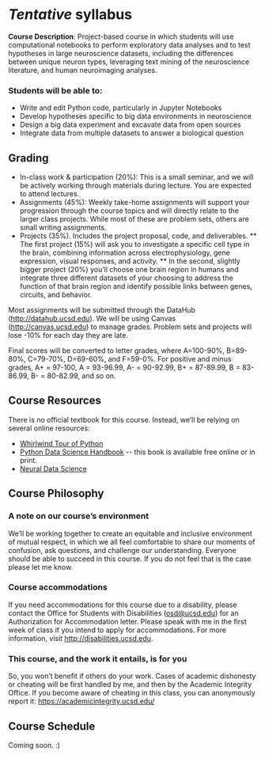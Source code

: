 # <i>Tentative</i> syllabus

<b>Course Description</b>: Project-based course in which students will use computational notebooks to perform exploratory data analyses and to test hypotheses in large neuroscience datasets, including the differences between unique neuron types, leveraging text mining of the neuroscience literature, and human neuroimaging analyses.

### Students will be able to:
* Write and edit Python code, particularly in Jupyter Notebooks
* Develop hypotheses specific to big data environments in neuroscience
* Design a big data experiment and excavate data from open sources
* Integrate data from multiple datasets to answer a biological question

## Grading
* In-class work & participation (20%): This is a small seminar, and we will be actively working through materials during lecture. You are expected to attend lectures.
* Assignments (45%): Weekly take-home assignments will support your progression through the course topics and will directly relate to the larger class projects. While most of these are problem sets, others are small writing assignments.
* Projects (35%). Includes the project proposal, code, and deliverables.
** The first project (15%) will ask you to investigate a specific cell type in the brain, combining information across electrophysiology, gene expression, visual responses, and activity. 
** In the second, slightly bigger project (20%) you’ll choose one brain region in humans and integrate three different datasets of your choosing to address the function of that brain region and identify possible links between genes, circuits, and behavior. 

Most assignments will be submitted through the DataHub (http://datahub.ucsd.edu). We will be using Canvas (http://canvas.ucsd.edu) to manage grades. Problem sets and projects will lose -10% for each day they are late.

Final scores will be converted to letter grades, where A=100-90%, B=89-80%, C=79-70%, D=69-60%, and F=59-0%. For positive and minus grades, A+ = 97-100, A = 93-96.99, A- = 90-92.99, B+ = 87-89.99, B = 83-86.99, B- = 80-82.99, and so on.

## Course Resources
There is no official textbook for this course. Instead, we’ll be relying on several online resources:
* <a href="https://github.com/jakevdp/WhirlwindTourOfPython/ ">Whirlwind Tour of Python</a>
* <a href="https://jakevdp.github.io/PythonDataScienceHandbook/">Python Data Science Handbook</a> -- this book is available free online or in print.
* <a href="https://www.sciencedirect.com/book/9780128040430/neural-data-science">Neural Data Science</a>

## Course Philosophy
### A note on our course’s environment
We’ll be working together to create an equitable and inclusive environment of mutual respect, in which we all feel comfortable to share our moments of confusion, ask questions, and challenge our understanding. Everyone should be able to succeed in this course. If you do not feel that is the case please let me know.

### Course accommodations
If you need accommodations for this course due to a disability, please contact the Office for Students with Disabilities (osd@ucsd.edu) for an Authorization for Accommodation letter. Please speak with me in the first week of class if you intend to apply for accommodations. For more information, visit http://disabilities.ucsd.edu. 

### This course, and the work it entails, is for you
So, you won’t benefit if others do your work. Cases of academic dishonesty or cheating will be first handled by me, and then by the Academic Integrity Office. If you become aware of cheating in this class, you can anonymously report it: https://academicintegrity.ucsd.edu/

## Course Schedule
Coming soon. :)
